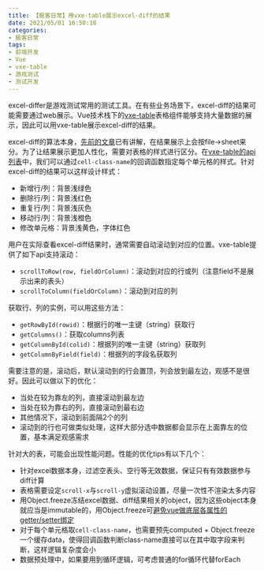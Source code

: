 ```yaml
---
title: 【极客日常】用vxe-table展示excel-diff的结果
date: 2021/05/01 16:50:18
categories:
- 极客日常
tags:
- 前端开发
- Vue
- vxe-table
- 游戏测试
- 测试开发
---
```


excel-differ是游戏测试常用的测试工具。在有些业务场景下，excel-diff的结果可能需要通过web展示。Vue技术栈下的[vxe-table](https://gitee.com/xuliangzhan_admin/vxe-table)表格组件能够支持大量数据的展示，因此可以用vxe-table展示excel-diff的结果。

excel-diff的算法本身，[先前的文章](https://utmhikari.top/2021/03/06/testlife/table_check/)已有讲解，在结果展示上会按file->sheet来分。为了让结果展示更加人性化，需要对表格的样式进行区分。在[vxe-table的api列表](https://xuliangzhan_admin.gitee.io/vxe-table/v4/table/api)中，我们可以通过`cell-class-name`的回调函数指定每个单元格的样式。针对excel-diff的结果可以这样设计样式：

<!-- more -->

- 新增行/列：背景浅绿色
- 删除行/列：背景浅红色
- 重复行/列：背景浅灰色
- 移动行/列：背景浅橙色
- 修改单元格：背景浅黄色，字体红色

用户在实际查看excel-diff结果时，通常需要自动滚动到对应的位置。vxe-table提供了如下api支持滚动：

- `scrollToRow(row, fieldOrColumn)`：滚动到对应的行或列（注意field不是展示出来的表头）
- `scrollToColumn(fieldOrColumn)`：滚动到对应的列

获取行、列的实例，可以用这些方法：

- `getRowById(rowid)`：根据行的唯一主键（string）获取行
- `getColumns()`：获取columns列表
- `getColumnById(colid)`：根据列的唯一主键（string）获取列
- `getColumnByField(field)`：根据列的字段名获取列

需要注意的是，滚动后，默认滚动到的行会置顶，列会放到最左边，观感不是很好。因此可以做以下的优化：

- 当处在较为靠左的列，直接滚动到最左边
- 当处在较为靠右的列，直接滚动到最右边
- 其他情况下，滚动到前面隔2个的列
- 滚动到的行也可做类似处理，这样大部分选中数据都会显示在上面靠左的位置，基本满足观感需求

针对大的表，可能会出现性能问题。性能的优化tips有以下几个：

- 针对excel数据本身，过滤空表头、空行等无效数据，保证只有有效数据参与diff计算
- 表格需要设定`scroll-x`与`scroll-y`虚拟滚动设置，尽量一次性不渲染太多内容
- 用Object.freeze冻结excel数据、diff结果相关的object，因为这些object本身就应当是immutable的，用Object.freeze可[避免vue做底层各属性的getter/setter绑定](https://www.cnblogs.com/goloving/p/13969685.html)
- 对于每个单元格取`cell-class-name`，也需要预先computed + Object.freeze一个缓存data，使得回调函数判断class-name直接可以在其中取字段来判断，这样逻辑复杂度会小
- 数据预处理中，如果要用到循环逻辑，可考虑普通的for循环代替forEach
